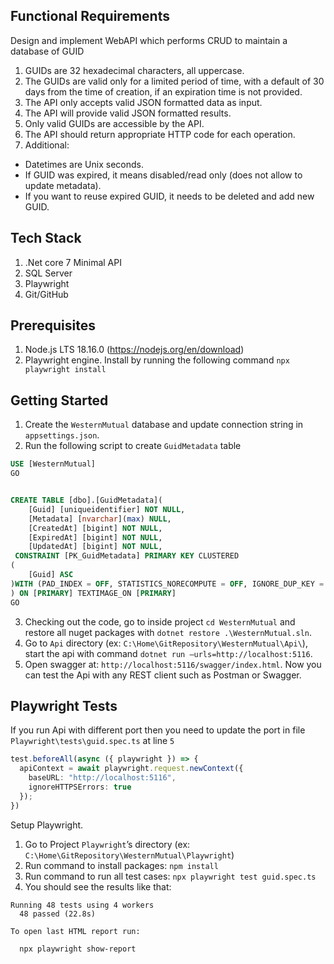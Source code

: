 ## Functional Requirements
Design and implement WebAPI which performs CRUD to maintain a database of GUID 

1.	GUIDs are 32 hexadecimal characters, all uppercase.
2.	 The GUIDs are valid only for a limited period of time, with a default of 30 days from the time of creation, if an expiration time is not provided.
3.	The API only accepts valid JSON formatted data as input.
4.	The API will provide valid JSON formatted results.
5.	Only valid GUIDs are accessible by the API.
6.	The API should return appropriate HTTP code for each operation.
7.	Additional:
- Datetimes are Unix seconds.
- If GUID was expired, it means disabled/read only (does not allow to update metadata).  
- If you want to reuse expired GUID, it needs to be deleted and add new GUID. 
## Tech Stack
1.	.Net core 7 Minimal API
2.	SQL Server
3.	Playwright
4.	Git/GitHub
## Prerequisites
1.	Node.js LTS 18.16.0 (https://nodejs.org/en/download)
2.	Playwright engine. Install by running the following command 
`npx playwright install`
## Getting Started	
1. Create the `WesternMutual` database and update connection string in `appsettings.json`.
2. Run the following script to create `GuidMetadata` table
```sql
USE [WesternMutual]
GO


CREATE TABLE [dbo].[GuidMetadata](
	[Guid] [uniqueidentifier] NOT NULL,
	[Metadata] [nvarchar](max) NULL,
	[CreatedAt] [bigint] NOT NULL,
	[ExpiredAt] [bigint] NOT NULL,
	[UpdatedAt] [bigint] NOT NULL,
 CONSTRAINT [PK_GuidMetadata] PRIMARY KEY CLUSTERED 
(
	[Guid] ASC
)WITH (PAD_INDEX = OFF, STATISTICS_NORECOMPUTE = OFF, IGNORE_DUP_KEY = OFF, ALLOW_ROW_LOCKS = ON, ALLOW_PAGE_LOCKS = ON, OPTIMIZE_FOR_SEQUENTIAL_KEY = OFF) ON [PRIMARY]
) ON [PRIMARY] TEXTIMAGE_ON [PRIMARY]
GO
```

3. Checking out the code, go to inside project `cd WesternMutual` and restore all nuget packages with `dotnet restore .\WesternMutual.sln`. 
4. Go to `Api` directory (ex: `C:\Home\GitRepository\WesternMutual\Api\`), start the api with command `dotnet run –urls=http://localhost:5116`. 
5. Open swagger at: `http://localhost:5116/swagger/index.html`.
Now you can test the Api with any REST client such as Postman or Swagger.


## Playwright Tests
If you run Api with different port then you need to update the port in file `Playwright\tests\guid.spec.ts` at line `5`
```ts
test.beforeAll(async ({ playwright }) => {
  apiContext = await playwright.request.newContext({
    baseURL: "http://localhost:5116",
    ignoreHTTPSErrors: true
  });
})
``` 



Setup Playwright.
1.	Go to Project `Playwright`’s directory 
(ex:  `C:\Home\GitRepository\WesternMutual\Playwright`)
2.	Run command to install packages: `npm install`
3.	Run command to run all test cases: `npx playwright test guid.spec.ts`
4. You should see the results like that:
```
Running 48 tests using 4 workers
  48 passed (22.8s)

To open last HTML report run:

  npx playwright show-report
  
```

 






